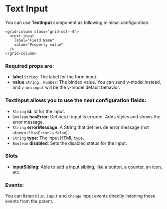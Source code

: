 # Text Input

You can use **TextInput** component as following minimal configuration:

```livescript
<grid-column class="grid-col--4">
  <text-input
    label="Field Name"
    value="Property value"
  />
</grid-column>
```

### Required props are:

- **label** <code>String</code>: The label for the form input.
- **value** <code>String, Number</code>: The binded value. You can send v-model instead, and `v-on:input` will be the v-model default behavior.

### TextInput allows you to use the next configuration fields:

- <code>String</code> **id**: Id for the input.
- <code>Boolean</code> **hasError**: Defines if input is errored. Adds styles and shows the error message.
- <code>String</code> **errorMessage**: A String that defines de error message (not shown if `hasError` is `false`).
- <code>String</code> **type**: The input HTML `type`.
- <code>Boolean</code> **disabled**: Sets the disabled status for the input.

### Slots

- **inputSibling**: Able to add a input sibling, like a button, a counter, an icon, etc.

### Events:

You can listen `blur`, `input` and `change` input events directly listening these events from the parent.
